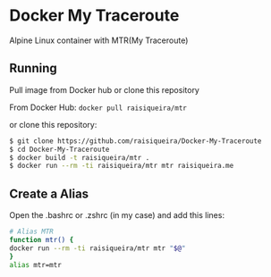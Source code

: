 # Docker My Traceroute

Alpine Linux container with MTR(My Traceroute)

## Running

Pull image from Docker hub or clone this repository

From Docker Hub:
`docker pull raisiqueira/mtr`

or clone this repository:

```bash
$ git clone https://github.com/raisiqueira/Docker-My-Traceroute
$ cd Docker-My-Traceroute
$ docker build -t raisiqueira/mtr .
$ docker run --rm -ti raisiqueira/mtr mtr raisiqueira.me
```

## Create a Alias

Open the .bashrc or .zshrc (in my case) and add this lines:

```bash
# Alias MTR
function mtr() {
docker run --rm -ti raisiqueira/mtr mtr "$@"
}
alias mtr=mtr
```